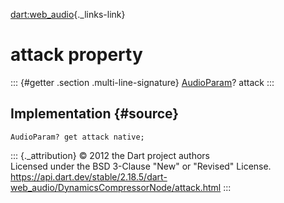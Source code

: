 [dart:web\_audio](../../dart-web_audio/dart-web_audio-library){._links-link}

attack property
===============

::: {#getter .section .multi-line-signature}
[AudioParam](../audioparam-class)? attack
:::

Implementation {#source}
--------------

``` {.language-dart data-language="dart"}
AudioParam? get attack native;
```

::: {._attribution}
© 2012 the Dart project authors\
Licensed under the BSD 3-Clause \"New\" or \"Revised\" License.\
<https://api.dart.dev/stable/2.18.5/dart-web_audio/DynamicsCompressorNode/attack.html>
:::
